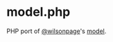 model.php
=============

PHP port of [@wilsonpage](http://github.com/wilsonpage)'s [model](//github.com/wilsonpage/model).


